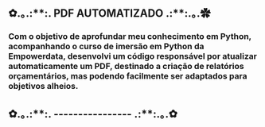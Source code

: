 <h2>✿.｡.:**:. PDF AUTOMATIZADO .:**:.｡.✿</h2>

<h3>Com o objetivo de aprofundar meu conhecimento em Python, acompanhando o curso de imersão em Python da Empowerdata, desenvolvi um código responsável por atualizar automaticamente um PDF, destinado a criação de relatórios orçamentários, mas podendo facilmente ser adaptados para objetivos alheios.</h3>

<h2>✿.｡.:**:. ---------------- .:**:.｡.✿</h2>
